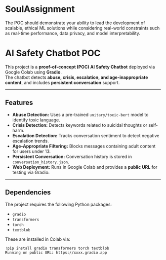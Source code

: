 # SoulAssignment
 The POC should demonstrate your ability to lead the development of scalable, ethical ML solutions while considering real-world constraints such as real-time performance, data privacy, and model interpretability.
# AI Safety Chatbot POC

This project is a **proof-of-concept (POC) AI Safety Chatbot** deployed via Google Colab using **Gradio**.  
The chatbot detects **abuse, crisis, escalation, and age-inappropriate content**, and includes **persistent conversation** support.

---

## Features

- **Abuse Detection:** Uses a pre-trained `unitary/toxic-bert` model to identify toxic language.  
- **Crisis Detection:** Detects keywords related to suicidal thoughts or self-harm.  
- **Escalation Detection:** Tracks conversation sentiment to detect negative escalation trends.  
- **Age-Appropriate Filtering:** Blocks messages containing adult content for users under 13.  
- **Persistent Conversation:** Conversation history is stored in `conversation_history.json`.  
- **Web Deployment:** Runs in Google Colab and provides a **public URL** for testing via Gradio.

---

## Dependencies

The project requires the following Python packages:

- `gradio`
- `transformers`
- `torch`
- `textblob`

These are installed in Colab via:

```bash
!pip install gradio transformers torch textblob
Running on public URL: https://xxxx.gradio.app
